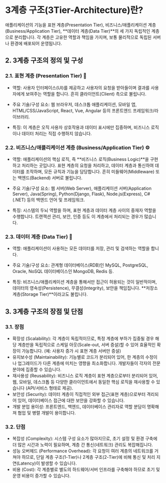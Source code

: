 # 3계층 구조(3Tier-Architecture)란?
애플리케이션의 기능을 표현 계층(Presentation Tier), 비즈니스/애플리케이션 계층(Business/Application Tier), **데이터 계층(Data Tier)**의 세 가지 독립적인 계층으로 분리합니다. 각 계층은 고유한 역할과 책임을 가지며, 보통 물리적으로 독립된 서버나 환경에 배포되어 운영됩니다.

## 2. 3계층 구조의 정의 및 구성
### 2.1. 표현 계층 (Presentation Tier) 🎨
- 역할: 사용자 인터페이스(UI)를 제공하고 사용자의 요청을 받아들이며 결과를 사용자에게 보여주는 역할을 합니다. 흔히 클라이언트(Client) 측으로 불립니다.

- 주요 기술/구성 요소: 웹 브라우저, 데스크톱 애플리케이션, 모바일 앱, HTML/CSS/JavaScript, React, Vue, Angular 등의 프론트엔드 프레임워크/라이브러리.

- 특징: 이 계층은 오직 사용자 상호작용과 데이터 표시에만 집중하며, 비즈니스 로직이나 데이터 처리는 직접 수행하지 않습니다.

### 2.2. 비즈니스/애플리케이션 계층 (Business/Application Tier) ⚙️
- 역할: 애플리케이션의 핵심 로직, 즉 **비즈니스 로직(Business Logic)**을 구현하고 처리하는 곳입니다. 표현 계층의 요청을 처리하고, 데이터 계층과 통신하여 데이터를 조작하며, 모든 규칙과 기능을 담당합니다. 흔히 미들웨어(Middleware) 또는 백엔드(Backend) 서버로 불립니다.

- 주요 기술/구성 요소: 웹 서버(Web Server), 애플리케이션 서버(Application Server), Java(Spring), Python(Django, Flask), Node.js(Express), C#(.NET) 등의 백엔드 언어 및 프레임워크.

- 특징: 시스템의 두뇌 역할을 하며, 표현 계층과 데이터 계층 사이의 중재자 역할을 수행합니다. 트랜잭션 관리, 보안, 인증 등도 이 계층에서 처리되는 경우가 많습니다.

### 2.3. 데이터 계층 (Data Tier) 💾
- 역할: 애플리케이션이 사용하는 모든 데이터를 저장, 관리 및 검색하는 역할을 합니다.

- 주요 기술/구성 요소: 관계형 데이터베이스(RDB)인 MySQL, PostgreSQL, Oracle, NoSQL 데이터베이스인 MongoDB, Redis 등.

- 특징: 비즈니스/애플리케이션 계층을 통해서만 접근이 허용되는 것이 일반적이며, 데이터의 영속성(Persistence), 무결성(Integrity), 보안을 책임집니다. **저장소 계층(Storage Tier)**이라고도 불립니다.

## 3. 3계층 구조의 장점 및 단점
### 3.1. 장점
- 확장성 (Scalability): 각 계층이 독립적이므로, 특정 계층에 부하가 집중될 경우 해당 계층만을 독립적으로 스케일 아웃(Scale-out, 서버 증설)할 수 있어 효율적인 확장이 가능합니다. (예: 사용자 증가 시 표현 계층 서버만 증설)
- 유지보수성 (Maintainability): 기능별로 코드가 분리되어 있어, 한 계층의 수정이나 업그레이드가 다른 계층에 미치는 영향을 최소화합니다. 개발자들이 각자의 전문 분야에 집중할 수 있습니다.
- 재사용성 (Reusability): 비즈니스 로직 계층이 표현 계층으로부터 분리되어 있어, 웹, 모바일, 데스크톱 등 다양한 클라이언트에서 동일한 핵심 로직을 재사용할 수 있습니다 (API/서비스 형태로 제공).
- 보안성 (Security): 데이터 계층이 직접적인 외부 접근(표현 계층)으로부터 격리되어 있어, 데이터베이스 접근에 대한 보안을 강화할 수 있습니다.
- 개발 분업 용이성: 프론트엔드, 백엔드, 데이터베이스 관리자로 역할 분담이 명확해져 협업 및 병렬 개발이 용이합니다.
### 3.2. 단점
- 복잡성 (Complexity): 시스템 구성 요소가 많아지므로, 초기 설정 및 환경 구축에 더 많은 시간과 노력이 필요하며, 계층 간 통신(네트워크) 관리도 복잡해집니다.
- 성능 오버헤드 (Performance Overhead): 각 요청이 여러 계층의 네트워크를 거쳐야 하므로, 단일 계층 구조(1-Tier)나 2계층 구조(2-Tier)에 비해 통신 및 처리 지연(Latency)이 발생할 수 있습니다.
- 비용 (Cost): 각 계층별로 별도의 하드웨어/서버 인프라를 구축해야 하므로 초기 및 운영 비용이 증가할 수 있습니다.
